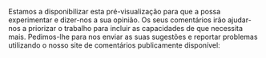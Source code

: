 Estamos a disponibilizar esta pré-visualização para que a possa experimentar e dizer-nos a sua opinião. Os seus comentários irão ajudar-nos a priorizar o trabalho para incluir as capacidades de que necessita mais. Pedimos-lhe para nos enviar as suas sugestões e reportar problemas utilizando o nosso site de comentários publicamente disponível:
